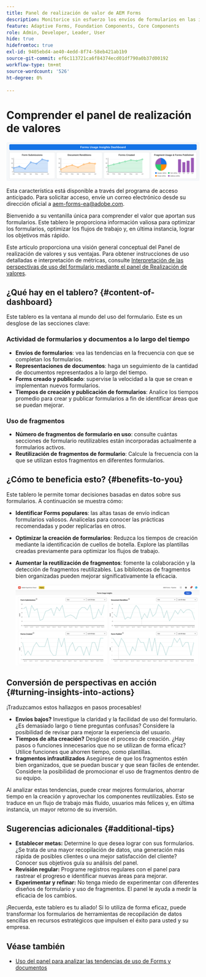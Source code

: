 ```yaml
---
title: Panel de realización de valor de AEM Forms
description: Monitorice sin esfuerzo los envíos de formularios en las instancias de AEM Forms con nuestro intuitivo panel de seguimiento.
feature: Adaptive Forms, Foundation Components, Core Components
role: Admin, Developer, Leader, User
hide: true
hidefromtoc: true
exl-id: 9405ebd4-ae40-4edd-8f74-58eb421ab1b9
source-git-commit: ef6c113721ca6f84374ecd01df790a0b37d00192
workflow-type: tm+mt
source-wordcount: '526'
ht-degree: 0%

---
```


# Comprender el panel de realización de valores

![Panel de realización de Fvalue](/help/edge/docs/forms/universal-editor/assets/forms-insights-banner.svg)


<span class="preview"> Esta característica está disponible a través del programa de acceso anticipado. Para solicitar acceso, envíe un correo electrónico desde su dirección oficial a aem-forms-ea@adobe.com. <span>


Bienvenido a su ventanilla única para comprender el valor que aportan sus formularios. Este tablero le proporciona información valiosa para optimizar los formularios, optimizar los flujos de trabajo y, en última instancia, lograr los objetivos más rápido.

Este artículo proporciona una visión general conceptual del Panel de realización de valores y sus ventajas. Para obtener instrucciones de uso detalladas e interpretación de métricas, consulte [Interpretación de las perspectivas de uso del formulario mediante el panel de Realización de valores](/help/forms/using-the-value-realization-dashboard.md).




## ¿Qué hay en el tablero? {#content-of-dashboard}

Este tablero es la ventana al mundo del uso del formulario. Este es un desglose de las secciones clave:


### Actividad de formularios y documentos a lo largo del tiempo

* **Envíos de formularios**: vea las tendencias en la frecuencia con que se completan los formularios.
* **Representaciones de documentos**: haga un seguimiento de la cantidad de documentos representados a lo largo del tiempo.
* **Forms creado y publicado**: supervise la velocidad a la que se crean e implementan nuevos formularios.
* **Tiempos de creación y publicación de formularios**: Analice los tiempos promedio para crear y publicar formularios a fin de identificar áreas que se puedan mejorar.

### Uso de fragmentos

* **Número de fragmentos de formulario en uso**: consulte cuántas secciones de formulario reutilizables están incorporadas actualmente a formularios activos.
* **Reutilización de fragmentos de formulario**: Calcule la frecuencia con la que se utilizan estos fragmentos en diferentes formularios.


## ¿Cómo te beneficia esto? {#benefits-to-you}

Este tablero le permite tomar decisiones basadas en datos sobre sus formularios. A continuación se muestra cómo:

* **Identificar Forms populares**: las altas tasas de envío indican formularios valiosos. Analícelas para conocer las prácticas recomendadas y poder replicarlas en otros.
* **Optimizar la creación de formularios**: Reduzca los tiempos de creación mediante la identificación de cuellos de botella. Explore las plantillas creadas previamente para optimizar los flujos de trabajo.
* **Aumentar la reutilización de fragmentos**: fomente la colaboración y la detección de fragmentos reutilizables. Las bibliotecas de fragmentos bien organizadas pueden mejorar significativamente la eficacia.

  ![panel de realización de valor](/help/forms/assets/forms-usage-insights.png)


## Conversión de perspectivas en acción {#turning-insights-into-actions}

¡Traduzcamos estos hallazgos en pasos procesables!

* **Envíos bajos?** Investigue la claridad y la facilidad de uso del formulario. ¿Es demasiado largo o tiene preguntas confusas? Considere la posibilidad de revisar para mejorar la experiencia del usuario.
* **Tiempos de alta creación?** Desglose el proceso de creación. ¿Hay pasos o funciones innecesarios que no se utilizan de forma eficaz? Utilice funciones que ahorren tiempo, como plantillas.
* **fragmentos infrautilizados** Asegúrese de que los fragmentos estén bien organizados, que se puedan buscar y que sean fáciles de entender. Considere la posibilidad de promocionar el uso de fragmentos dentro de su equipo.

Al analizar estas tendencias, puede crear mejores formularios, ahorrar tiempo en la creación y aprovechar los componentes reutilizables. Esto se traduce en un flujo de trabajo más fluido, usuarios más felices y, en última instancia, un mayor retorno de su inversión.

## Sugerencias adicionales {#additional-tips}

* **Establecer metas:** Determine lo que desea lograr con sus formularios. ¿Se trata de una mayor recopilación de datos, una generación más rápida de posibles clientes o una mejor satisfacción del cliente? Conocer sus objetivos guía su análisis del panel.
* **Revisión regular:** Programe registros regulares con el panel para rastrear el progreso e identificar nuevas áreas para mejorar.
* **Experimentar y refinar:** No tenga miedo de experimentar con diferentes diseños de formulario y uso de fragmentos. El panel le ayuda a medir la eficacia de los cambios.

¡Recuerda, este tablero es tu aliado! Si lo utiliza de forma eficaz, puede transformar los formularios de herramientas de recopilación de datos sencillas en recursos estratégicos que impulsen el éxito para usted y su empresa.

## Véase también

* [Uso del panel para analizar las tendencias de uso de Forms y documentos](/help/forms/using-the-value-realization-dashboard.md)
